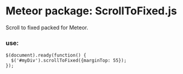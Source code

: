 # Meteor package: ScrollToFixed.js
Scroll to fixed packed for Meteor.

### use:
    $(document).ready(function() {
      $('#myDiv').scrollToFixed({marginTop: 55});
    });
